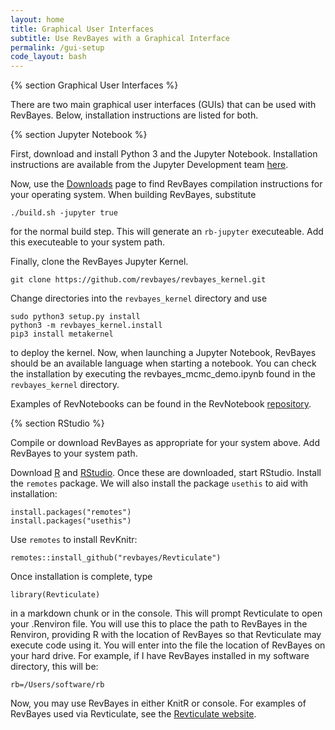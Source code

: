 ```yaml
---
layout: home
title: Graphical User Interfaces
subtitle: Use RevBayes with a Graphical Interface
permalink: /gui-setup
code_layout: bash
---
```


{% section Graphical User Interfaces %}

There are two main graphical user interfaces (GUIs) that can be used with RevBayes. Below, installation instructions are listed for both.

{% section Jupyter Notebook %}

First, download and install Python 3 and the Jupyter Notebook. Installation instructions are available from the Jupyter Development team [here](https://jupyter.readthedocs.io/en/latest/install.html).


Now, use the [Downloads](https://revbayes.github.io/download) page to find RevBayes compilation instructions for your operating system. When building RevBayes, substitute

```
./build.sh -jupyter true
```

for the normal build step. This will generate an `rb-jupyter` executeable. Add this executeable to your system path.

Finally, clone the RevBayes Jupyter Kernel.

```
git clone https://github.com/revbayes/revbayes_kernel.git
```

Change directories into the `revbayes_kernel` directory and use

```
sudo python3 setup.py install
python3 -m revbayes_kernel.install
pip3 install metakernel
```
to deploy the kernel. Now, when launching a Jupyter Notebook, RevBayes should be an available language when starting a notebook. You can check the installation by executing the revbayes_mcmc_demo.ipynb found in the `revbayes_kernel` directory.

Examples of RevNotebooks can be found in the RevNotebook [repository](https://github.com/revbayes/RevNotebooks).


{% section RStudio %}

Compile or download RevBayes as appropriate for your system above. Add RevBayes to your system path.

Download [R](https://cran.rstudio.com/) and [RStudio](https://rstudio.com/products/rstudio/download/). Once these are downloaded, start RStudio. Install the `remotes` package. We will also install the package `usethis` to aid with installation:

```
install.packages("remotes")
install.packages("usethis")
```

Use `remotes` to install RevKnitr:

```
remotes::install_github("revbayes/Revticulate")
```

Once installation is complete, type

```
library(Revticulate)
```

in a markdown chunk or in the console. This will prompt Revticulate to open your .Renviron file. You will use this to place the path to RevBayes in the Renviron, providing R with the location of RevBayes so that Revticulate may execute code using it. You will enter into the file the location of RevBayes on your hard drive. For example, if I have RevBayes installed in my software directory, this will be:

```
rb=/Users/software/rb
```

Now, you may use RevBayes in either KnitR or console. For examples of RevBayes used via Revticulate, see the [Revticulate website](https://paleantology.github.io/Revticulate/).
